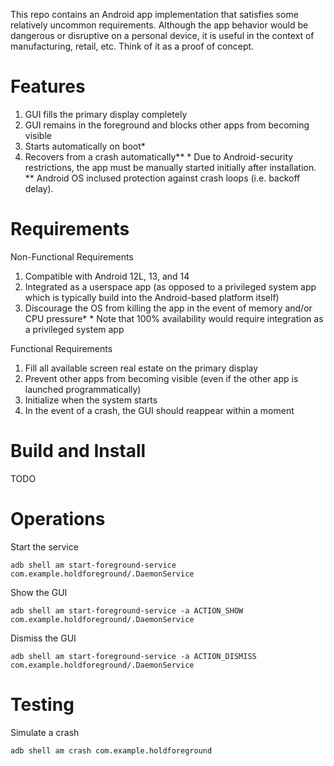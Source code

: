 This repo contains an Android app implementation that satisfies some relatively uncommon requirements. Although the app behavior would be dangerous or disruptive on a personal device, it is useful in the context of manufacturing, retail, etc. Think of it as a proof of concept.

# Features
1. GUI fills the primary display completely
2. GUI remains in the foreground and blocks other apps from becoming visible
3. Starts automatically on boot*
4. Recovers from a crash automatically**
\* Due to Android-security restrictions, the app must be manually started initially after installation.
\*\* Android OS inclused protection against crash loops (i.e. backoff delay).

# Requirements
Non-Functional Requirements
1. Compatible with Android 12L, 13, and 14
2. Integrated as a userspace app (as opposed to a privileged system app which is typically build into the Android-based platform itself)
3. Discourage the OS from killing the app in the event of memory and/or CPU pressure*
\* Note that 100% availability would require integration as a privileged system app

Functional Requirements
1. Fill all available screen real estate on the primary display
2. Prevent other apps from becoming visible (even if the other app is launched programmatically)
3. Initialize when the system starts
4. In the event of a crash, the GUI should reappear within a moment

# Build and Install
TODO

# Operations
Start the service
```
adb shell am start-foreground-service com.example.holdforeground/.DaemonService
```
Show the GUI
```
adb shell am start-foreground-service -a ACTION_SHOW com.example.holdforeground/.DaemonService
```
Dismiss the GUI
```
adb shell am start-foreground-service -a ACTION_DISMISS com.example.holdforeground/.DaemonService
```
# Testing
Simulate a crash
```
adb shell am crash com.example.holdforeground
```
